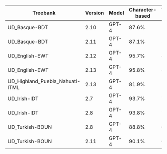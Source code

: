| Treebank | Version | Model | Character-based | Token-based | Dependency-included | Sentence count |
| --- | --- | --- | --- | --- | --- | --- |
| UD_Basque-BDT | 2.10 | GPT-4 | 87.6% | 52.3% | Yes | 500 |
| UD_Basque-BDT | 2.11 | GPT-4 | 87.1% | 52.0% | Yes | 500 |
| UD_English-EWT | 2.12 | GPT-4 | 95.7% | 82.1% | Yes | 500 |
| UD_English-EWT | 2.13 | GPT-4 | 95.8% | 82.6% | Yes | 500 |
| UD_Highland_Puebla_Nahuatl-ITML | 2.13 | GPT-4 | 81.9% | 51.5% | Yes | 500 |
| UD_Irish-IDT | 2.7 | GPT-4 | 93.7% | 74.0% | Yes | 500 |
| UD_Irish-IDT | 2.8 | GPT-4 | 93.8% | 73.1% | Yes | 500 |
| UD_Turkish-BOUN | 2.8 | GPT-4 | 88.8% | 62.6% | Yes | 500 |
| UD_Turkish-BOUN | 2.11 | GPT-4 | 90.1% | 66.2% | Yes | 500 |
